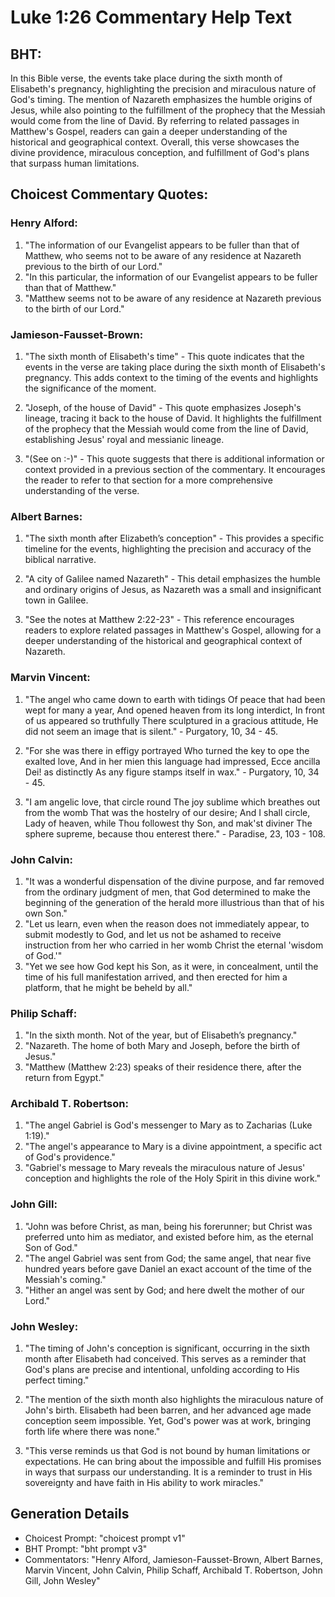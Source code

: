 # Luke 1:26 Commentary Help Text

## BHT:
In this Bible verse, the events take place during the sixth month of Elisabeth's pregnancy, highlighting the precision and miraculous nature of God's timing. The mention of Nazareth emphasizes the humble origins of Jesus, while also pointing to the fulfillment of the prophecy that the Messiah would come from the line of David. By referring to related passages in Matthew's Gospel, readers can gain a deeper understanding of the historical and geographical context. Overall, this verse showcases the divine providence, miraculous conception, and fulfillment of God's plans that surpass human limitations.

## Choicest Commentary Quotes:
### Henry Alford:
1. "The information of our Evangelist appears to be fuller than that of Matthew, who seems not to be aware of any residence at Nazareth previous to the birth of our Lord."
2. "In this particular, the information of our Evangelist appears to be fuller than that of Matthew."
3. "Matthew seems not to be aware of any residence at Nazareth previous to the birth of our Lord."

### Jamieson-Fausset-Brown:
1. "The sixth month of Elisabeth's time" - This quote indicates that the events in the verse are taking place during the sixth month of Elisabeth's pregnancy. This adds context to the timing of the events and highlights the significance of the moment.

2. "Joseph, of the house of David" - This quote emphasizes Joseph's lineage, tracing it back to the house of David. It highlights the fulfillment of the prophecy that the Messiah would come from the line of David, establishing Jesus' royal and messianic lineage.

3. "(See on :-)" - This quote suggests that there is additional information or context provided in a previous section of the commentary. It encourages the reader to refer to that section for a more comprehensive understanding of the verse.

### Albert Barnes:
1. "The sixth month after Elizabeth’s conception" - This provides a specific timeline for the events, highlighting the precision and accuracy of the biblical narrative.

2. "A city of Galilee named Nazareth" - This detail emphasizes the humble and ordinary origins of Jesus, as Nazareth was a small and insignificant town in Galilee.

3. "See the notes at Matthew 2:22-23" - This reference encourages readers to explore related passages in Matthew's Gospel, allowing for a deeper understanding of the historical and geographical context of Nazareth.

### Marvin Vincent:
1. "The angel who came down to earth with tidings Of peace that had been wept for many a year, And opened heaven from its long interdict, In front of us appeared so truthfully There sculptured in a gracious attitude, He did not seem an image that is silent." - Purgatory, 10, 34 - 45.

2. "For she was there in effigy portrayed Who turned the key to ope the exalted love, And in her mien this language had impressed, Ecce ancilla Dei! as distinctly As any figure stamps itself in wax." - Purgatory, 10, 34 - 45.

3. "I am angelic love, that circle round The joy sublime which breathes out from the womb That was the hostelry of our desire; And I shall circle, Lady of heaven, while Thou followest thy Son, and mak'st diviner The sphere supreme, because thou enterest there." - Paradise, 23, 103 - 108.

### John Calvin:
1. "It was a wonderful dispensation of the divine purpose, and far removed from the ordinary judgment of men, that God determined to make the beginning of the generation of the herald more illustrious than that of his own Son."
2. "Let us learn, even when the reason does not immediately appear, to submit modestly to God, and let us not be ashamed to receive instruction from her who carried in her womb Christ the eternal 'wisdom of God.'"
3. "Yet we see how God kept his Son, as it were, in concealment, until the time of his full manifestation arrived, and then erected for him a platform, that he might be beheld by all."

### Philip Schaff:
1. "In the sixth month. Not of the year, but of Elisabeth’s pregnancy."
2. "Nazareth. The home of both Mary and Joseph, before the birth of Jesus."
3. "Matthew (Matthew 2:23) speaks of their residence there, after the return from Egypt."

### Archibald T. Robertson:
1. "The angel Gabriel is God's messenger to Mary as to Zacharias (Luke 1:19)." 
2. "The angel's appearance to Mary is a divine appointment, a specific act of God's providence." 
3. "Gabriel's message to Mary reveals the miraculous nature of Jesus' conception and highlights the role of the Holy Spirit in this divine work."

### John Gill:
1. "John was before Christ, as man, being his forerunner; but Christ was preferred unto him as mediator, and existed before him, as the eternal Son of God."
2. "The angel Gabriel was sent from God; the same angel, that near five hundred years before gave Daniel an exact account of the time of the Messiah's coming."
3. "Hither an angel was sent by God; and here dwelt the mother of our Lord."

### John Wesley:
1. "The timing of John's conception is significant, occurring in the sixth month after Elisabeth had conceived. This serves as a reminder that God's plans are precise and intentional, unfolding according to His perfect timing."

2. "The mention of the sixth month also highlights the miraculous nature of John's birth. Elisabeth had been barren, and her advanced age made conception seem impossible. Yet, God's power was at work, bringing forth life where there was none."

3. "This verse reminds us that God is not bound by human limitations or expectations. He can bring about the impossible and fulfill His promises in ways that surpass our understanding. It is a reminder to trust in His sovereignty and have faith in His ability to work miracles."


## Generation Details
- Choicest Prompt: "choicest prompt v1"
- BHT Prompt: "bht prompt v3"
- Commentators: "Henry Alford, Jamieson-Fausset-Brown, Albert Barnes, Marvin Vincent, John Calvin, Philip Schaff, Archibald T. Robertson, John Gill, John Wesley"
